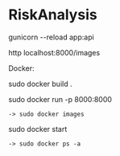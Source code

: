 # RiskAnalysis

gunicorn --reload app:api

http localhost:8000/images

Docker:

  sudo docker build .
  
  sudo docker run -p 8000:8000 <image-id>
  
    -> sudo docker images
  
  sudo docker start <container-id>
  
    -> sudo docker ps -a
